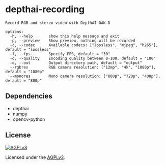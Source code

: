 # depthai-recording

```
Record RGB and stereo video with DepthAI OAK-D

options:
  -h, --help       show this help message and exit
  -p, --preview    Show preview, nothing will be recorded
  -c, --codec      Available codecs: ["lossless", "mjpeg", "h265"], default = "lossless"
  -f, --fps        Specify FPS, default = "30"
  -q, --quality    Encoding quality between 0-100, default = "100"
  -o, --out        Output directory path, default = "output"
  --rgbres         RGB camera resolution: ["12mp", "4k", "1080p"], default = "1080p"
  --monores        Mono camera resolution: ["800p", "720p", "400p"], default = "800p"
```

## Dependencies

* depthai
* numpy
* opencv-python

## License

[![AGPLv3](https://www.gnu.org/graphics/agplv3-155x51.png)](https://www.gnu.org/licenses/agpl-3.0.html)

Licensed under the [AGPLv3](https://www.gnu.org/licenses/agpl-3.0.html).
